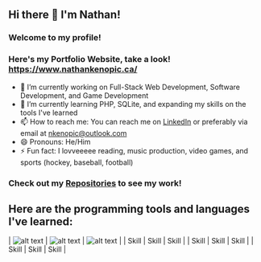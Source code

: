 ## Hi there 👋 I'm Nathan!
### Welcome to my profile!

### Here's my Portfolio Website, take a look! https://www.nathankenopic.ca/

- 🔭 I’m currently working on Full-Stack Web Development, Software Development, and Game Development
- 🌱 I’m currently learning PHP, SQLite, and expanding my skills on the tools I've learned
- 📫 How to reach me: You can reach me on [LinkedIn](https://www.linkedin.com/in/nathankenopic/) or preferably via email at nkenopic@outlook.com
- 😄 Pronouns: He/Him 
- ⚡ Fun fact: I lovveeeee reading, music production, video games, and sports (hockey, baseball, football)

### Check out my [Repositories](https://github.com/NateKenopic?tab=repositories) to see my work!

## Here are the programming tools and languages I've learned:

| ![alt text](https://cdn-icons-png.flaticon.com/512/919/919827.png "HTML Logo") | ![alt text](https://cdn-icons-png.flaticon.com/512/5968/5968242.png "CSS Logo") | ![alt text]([https://cdn-icons-png.flaticon.com/512/5968/5968242.png](https://cdn.iconscout.com/icon/free/png-256/free-javascript-2038874-1720087.png) "JS Logo") |
| Skill | Skill | Skill |
| Skill | Skill | Skill |
| Skill | Skill | Skill |
